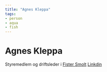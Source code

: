 ```yaml
---
title: "Agnes Kleppa"
tags:
- person
- aqua
- fish
---
```

# Agnes Kleppa
Styremedlem og driftsleder i [Fister Smolt](Fister%20Smolt.md)
[Linkdin](https://www.linkedin.com/in/agnes-kleppa-4407b854/?originalSubdomain=no)

